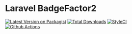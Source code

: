 # Laravel BadgeFactor2

[![Latest Version on Packagist][ico-version]][link-packagist]
[![Total Downloads][ico-downloads]][link-downloads]
[![StyleCI][ico-styleci]][link-styleci]
[![Github Actions][ico-github-actions]][link-github-actions]

[ico-version]: https://img.shields.io/packagist/v/ctrlwebinc/badgefactor2-laravel.svg?style=flat-square
[ico-downloads]: https://img.shields.io/packagist/dt/ctrlwebinc/badgefactor2-laravel.svg?style=flat-square
[ico-styleci]: https://styleci.io/repos/438762514/shield
[ico-github-actions]: https://github.com/ctrlwebinc/badgefactor2-laravel/actions/workflows/laravel.yml/badge.svg

[link-packagist]: https://packagist.org/packages/ctrlwebinc/badgefactor2-laravel
[link-downloads]: https://packagist.org/packages/ctrlwebinc/badgefactor2-laravel
[link-styleci]: https://styleci.io/repos/438762514
[link-github-actions]: https://github.com/ctrlwebinc/badgefactor2-laravel/actions
